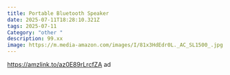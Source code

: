 ```yaml
---
title: Portable Bluetooth Speaker
date: 2025-07-11T18:28:10.321Z
tags: 2025-07-11
Category: "other "
description: 99.xx
image: https://m.media-amazon.com/images/I/81x3HdEdr0L._AC_SL1500_.jpg
---
```

https://amzlink.to/az0E89rLrcfZA ad